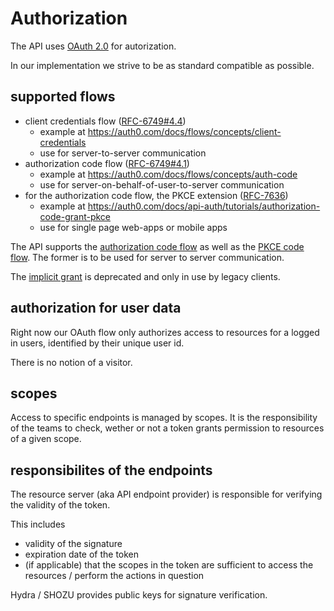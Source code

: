 # Authorization

The API uses [OAuth 2.0](https://oauth.net/2/) for autorization.

In our implementation we strive to be as standard compatible as possible.

## supported flows

- client credentials flow ([RFC-6749#4.4](https://tools.ietf.org/html/rfc6749#section-4.4))
  - example at https://auth0.com/docs/flows/concepts/client-credentials
  - use for server-to-server communication
- authorization code flow ([RFC-6749#4.1](https://tools.ietf.org/html/rfc6749#section-4.1))
  - example at https://auth0.com/docs/flows/concepts/auth-code
  - use for server-on-behalf-of-user-to-server communication
- for the authorization code flow, the PKCE extension ([RFC-7636](https://tools.ietf.org/html/rfc7636))
  - example at https://auth0.com/docs/api-auth/tutorials/authorization-code-grant-pkce
  - use for single page web-apps or mobile apps

The API supports the [authorization code flow](https://tools.ietf.org/html/rfc6749#section-1.3.1) as well as the [PKCE code flow](https://tools.ietf.org/html/rfc7636). The former is to be used for server to server communication.

The [implicit grant](https://tools.ietf.org/html/rfc6749#section-1.3.2) is deprecated and only in use by legacy clients.

## authorization for user data

Right now our OAuth flow only authorizes access to resources for a logged in users, identified by their unique user id.

There is no notion of a visitor.

## scopes

Access to specific endpoints is managed by scopes. It is the responsibility of the teams to check, wether or not a token grants permission to resources of a given scope.

## responsibilites of the endpoints

The resource server (aka API endpoint provider) is responsible for verifying the validity of the token. 

This includes

- validity of the signature
- expiration date of the token
- (if applicable) that the scopes in the token are sufficient to access the resources / perform the actions in question

Hydra / SHOZU provides public keys for signature verification.
